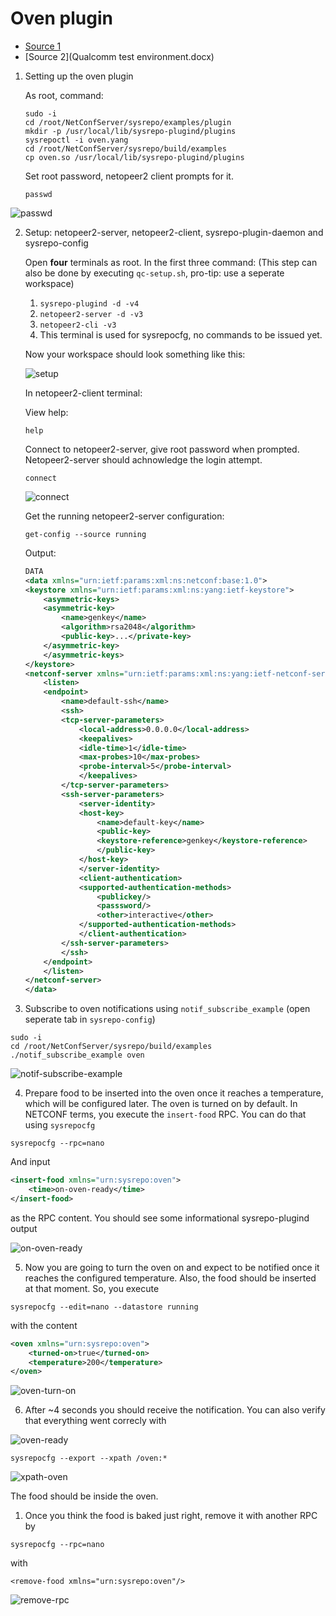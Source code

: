 # Oven plugin

- [Source 1](https://netopeer.liberouter.org/doc/sysrepo/master/html/example.html)
- [Source 2](Qualcomm test environment.docx)

1. Setting up the oven plugin

    As root, command:

    ```
    sudo -i
    cd /root/NetConfServer/sysrepo/examples/plugin
    mkdir -p /usr/local/lib/sysrepo-plugind/plugins
    sysrepoctl -i oven.yang
    cd /root/NetConfServer/sysrepo/build/examples
    cp oven.so /usr/local/lib/sysrepo-plugind/plugins
    ```

    Set root password, netopeer2 client prompts for it.

    ```
    passwd
    ```

![passwd](images/ex-2-oven-plugin/passwd.png)

2. Setup: netopeer2-server, netopeer2-client, sysrepo-plugin-daemon and sysrepo-config

    Open **four** terminals as root. In the first three command: (This step can also be done by executing `qc-setup.sh`, pro-tip: use a seperate workspace)

    1. `sysrepo-plugind -d -v4`
    2. `netopeer2-server -d -v3`
    3. `netopeer2-cli -v3`
    4. This terminal is used for sysrepocfg, no commands to be issued yet.

    Now your workspace should look something like this:

    ![setup](images/ex-2-oven-plugin/setup-4-screens.png)

    In netopeer2-client terminal:

    View help:

    ```
    help
    ```

    Connect to netopeer2-server, give root password when prompted. Netopeer2-server should achnowledge the login attempt.

    ```
    connect
    ```

    ![connect](images/ex-2-oven-plugin/connect.png)

    Get the running netopeer2-server configuration:

    ```
    get-config --source running
    ```

    Output:

    ```xml
    DATA
    <data xmlns="urn:ietf:params:xml:ns:netconf:base:1.0">
    <keystore xmlns="urn:ietf:params:xml:ns:yang:ietf-keystore">
        <asymmetric-keys>
        <asymmetric-key>
            <name>genkey</name>
            <algorithm>rsa2048</algorithm>
            <public-key>...</private-key>
        </asymmetric-key>
        </asymmetric-keys>
    </keystore>
    <netconf-server xmlns="urn:ietf:params:xml:ns:yang:ietf-netconf-server">
        <listen>
        <endpoint>
            <name>default-ssh</name>
            <ssh>
            <tcp-server-parameters>
                <local-address>0.0.0.0</local-address>
                <keepalives>
                <idle-time>1</idle-time>
                <max-probes>10</max-probes>
                <probe-interval>5</probe-interval>
                </keepalives>
            </tcp-server-parameters>
            <ssh-server-parameters>
                <server-identity>
                <host-key>
                    <name>default-key</name>
                    <public-key>
                    <keystore-reference>genkey</keystore-reference>
                    </public-key>
                </host-key>
                </server-identity>
                <client-authentication>
                <supported-authentication-methods>
                    <publickey/>
                    <passsword/>
                    <other>interactive</other>
                </supported-authentication-methods>
                </client-authentication>
            </ssh-server-parameters>
            </ssh>
        </endpoint>
        </listen>
    </netconf-server>
    </data>
    ```

3. Subscribe to oven notifications using `notif_subscribe_example` (open seperate tab in `sysrepo-config`)

```
sudo -i
cd /root/NetConfServer/sysrepo/build/examples
./notif_subscribe_example oven
```

![notif-subscribe-example](images/ex-2-oven-plugin/notif-subscribe-example.png)

4. Prepare food to be inserted into the oven once it reaches a temperature, which will be configured later. The oven is turned on by default. In NETCONF terms, you execute the `insert-food` RPC. You can do that using `sysrepocfg`

```
sysrepocfg --rpc=nano
```

And input

```xml
<insert-food xmlns="urn:sysrepo:oven">
    <time>on-oven-ready</time>
</insert-food>
```

as the RPC content. You should see some informational sysrepo-plugind output

![on-oven-ready](images/ex-2-oven-plugin/on-oven-ready.png)

5. Now you are going to turn the oven on and expect to be notified once it reaches the configured temperature. Also, the food should be inserted at that moment. So, you execute 

```
sysrepocfg --edit=nano --datastore running
```

with the content

```xml
<oven xmlns="urn:sysrepo:oven">
    <turned-on>true</turned-on>
    <temperature>200</temperature>
</oven>
```

![oven-turn-on](images/ex-2-oven-plugin/oven-turn-on.png)

6. After ~4 seconds you should receive the notification. You can also verify that everything went correcly with 

![oven-ready](images/ex-2-oven-plugin/oven-ready.png)

```
sysrepocfg --export --xpath /oven:*
```

![xpath-oven](images/ex-2-oven-plugin/xpath-oven.png)

The food should be inside the oven.

1. Once you think the food is baked just right, remove it with another RPC by 

```
sysrepocfg --rpc=nano
```

with 

```
<remove-food xmlns="urn:sysrepo:oven"/>
```

![remove-rpc](images/ex-2-oven-plugin/remove-rpc.png)

